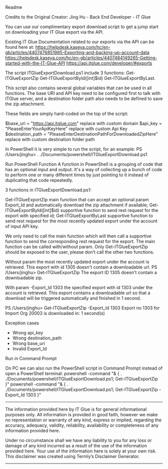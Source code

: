Readme

Credits to the Original Creator: Jing Hu - Back End Developer - IT Glue

You can use our complimentary export download script to get a jump start on downloading your IT Glue export via the API.

Existing IT Glue Documentation related to our exports via the API can be found here at:
https://helpdesk.kaseya.com/hc/en-gb/articles/4407476851985-Exporting-and-backing-up-account-data
https://helpdesk.kaseya.com/hc/en-gb/articles/4407484149265-Getting-started-with-the-IT-Glue-API
https://api.itglue.com/developer/#exports

The script ITGlueExportDownload.ps1 include 3 functions: 
Get-ITGlueExportZip
Get-ITGlueExportById([int]$id)
Get-ITGlueExportByLast.

This script also contains several global variables that can be used in all functions. 
The base URI and API key need to be configured first to talk with ITGlue server, and a destination folder path also needs to be defined to save the zip attachment. 

These fields are simply hard-coded on the top of the script:

$base_uri = "https://api.itglue.com" replace with custom domain
$api_key = "PleaseEnterYourApiKeyHere" replace with custom Api Key
$destination_path = "PleaseEnterDestinationPathForDownloadedZipHere" replace with custom destination folder path

In PowerShell it is very simple to run the script, for an example:
PS /Users/jinghu>  . ./Documents/powershell/ITGlueExportDownload.ps1

Run PowerShell Function
A function in PowerShell is a grouping of code that has an optional input and output. It's a way of collecting up a bunch of code to perform one or many different times by just pointing to it instead of duplicating that code repeatedly.

3 functions in ITGlueExportDownload.ps1:

Get-ITGlueExportZip main function that can accept an optional param Export_Id and automatically download the zip attachment if available;
Get-ITGlueExportById([int]$id) supportive function to send rest request for the export with specified id;
Get-ITGlueExportByLast supportive function to send rest request for the most recently updated export under the account of input API key.

We only need to call the main function which will then call a supportive function to send the corresponding rest request for the export. The main function can be called with/without param. Only Get-ITGlueExportZip should be exposed to the user, please don’t call the other two functions.

Without param the most recently updated export under the account is retrieved. This export with id 1305 doesn't contain a downloadable url.
PS /Users/jinghu> Get-ITGlueExportZip
The export ID 1305 doesn't contain a downloadable zip.

With param -Export_Id 1303 the specified export with id 1303 under the account is retrieved. This export contains a downloadable url so that a download will be triggered automatically and finished in 1 second.

PS /Users/jinghu> Get-ITGlueExportZip -Export_Id 1303
Export no 1303 for Import Org 20003 is downloaded in: 1 second(s)

Exception cases

- Wrong api_key
- Wrong destination_path
- Wrong base_uri
- Invalid Export_Id


Run in Command Prompt

On PC we can also run the PowerShell script in Command Prompt instead of open a PowerShell terminal:
powershell -command "& { .  ./Documents/powershell/ITGlueExportDownload.ps1; Get-ITGlueExportZip }"
powershell -command "& { .  ./Documents/powershell/ITGlueExportDownload.ps1; Get-ITGlueExportZip -Export_Id 1303 }"


----

The information provided here by IT Glue is for general informational purposes only. All information is provided in good faith, however we make no representation or warranty of any kind, express or implied, regarding the accuracy, adequacy, validity, reliability, availability or completeness of any information provided here.

Under no circumstance shall we have any liability to you for any loss or damage of any kind incurred as a result of the use of the information provided here. Your use of the information here is solely at your own risk. This disclaimer was created using Termly’s Disclaimer Generator.

----
